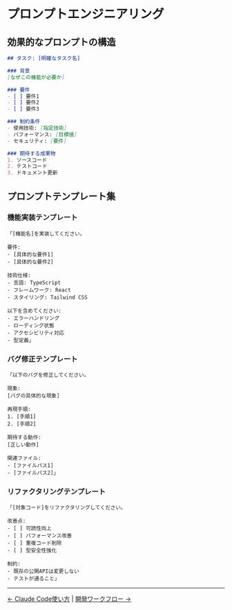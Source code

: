 # プロンプトエンジニアリング

## 効果的なプロンプトの構造

```markdown
## タスク: [明確なタスク名]

### 背景
[なぜこの機能が必要か]

### 要件
- [ ] 要件1
- [ ] 要件2
- [ ] 要件3

### 制約条件
- 使用技術: [指定技術]
- パフォーマンス: [目標値]
- セキュリティ: [要件]

### 期待する成果物
1. ソースコード
2. テストコード
3. ドキュメント更新
```

## プロンプトテンプレート集

### 機能実装テンプレート
```
「[機能名]を実装してください。

要件:
- [具体的な要件1]
- [具体的な要件2]

技術仕様:
- 言語: TypeScript
- フレームワーク: React
- スタイリング: Tailwind CSS

以下を含めてください:
- エラーハンドリング
- ローディング状態
- アクセシビリティ対応
- 型定義」
```

### バグ修正テンプレート
```
「以下のバグを修正してください。

現象:
[バグの具体的な現象]

再現手順:
1. [手順1]
2. [手順2]

期待する動作:
[正しい動作]

関連ファイル:
- [ファイルパス1]
- [ファイルパス2]」
```

### リファクタリングテンプレート
```
「[対象コード]をリファクタリングしてください。

改善点:
- [ ] 可読性向上
- [ ] パフォーマンス改善
- [ ] 重複コード削除
- [ ] 型安全性強化

制約:
- 既存の公開APIは変更しない
- テストが通ること」
```

---
[← Claude Code使い方](claude-code-usage.md) | [開発ワークフロー →](../development/workflow.md)